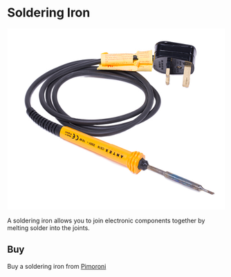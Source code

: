 # Soldering Iron

![Soldering Iron](soldering-iron.jpg)

A soldering iron allows you to join electronic components together by melting solder into the joints.

## Buy

Buy a soldering iron from [Pimoroni](https://shop.pimoroni.com/products/antex-xs25-soldering-iron-uk-plug)
